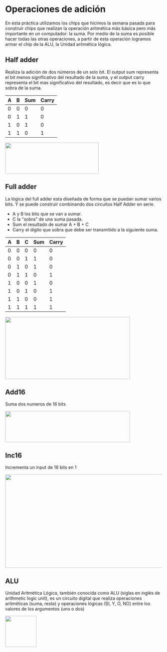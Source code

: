 # Operaciones de adición

En esta práctica utilizamos los chips que hicimos la semana pasada para construir chips que realizan la operación aritmética más básica pero más importante en un computador: la suma. Por medio de la suma es posible hacer todas las otras operaciones, a partir de esta operación logramos armar el chip de la ALU, la Unidad aritmética lógica. 

## Half adder

Realiza la adición de dos números de un solo bit. El output sum representa el bit menos significativo del resultado de la suma, y el output carry representa el bit mas significativo del resultado, es decir que es lo que sobra de la suma. 

| A | B | Sum | Carry |
|---|---|-----|-------|
| 0 | 0 |  0  |   0   |
| 0 | 1 |  1  |   0   |
| 1 | 0 |  1  |   0   |
| 1 | 1 |  0  |   1   |


<img src="https://www.engineersgarage.com/wp-content/uploads/2020/09/half-adder-ckt.png" width="300px" height="100px">

## Full adder

La lógica del full adder esta diseñada de forma que se puedan sumar varios bits. Y se puede construir combinando dos circuitos Half Adder en serie.

* A y B los bits que se van a sumar.
* C la "sobra" de una suma pasada.
* Sum el resultado de sumar A + B + C 
* Carry el digito que sobra que debe ser transmitido a la siguiente suma.

| A | B | C | Sum | Carry |
|---|---|-----|-----|------|
| 0 | 0 |  0  |  0  |  0   |
| 0 | 0 |  1  |  1  |  0   |
| 0 | 1 |  0  |  1  |  0   |
| 0 | 1 |  1  |  0  |  1   |
| 1 | 0 |  0  |  1  |  0   |
| 1 | 0 |  1  |  0  |  1   |
| 1 | 1 |  0  |  0  |  1   |
| 1 | 1 |  1  |  1  |  1   |


<img src="https://www.build-electronic-circuits.com/wp-content/uploads/2022/10/fullAdder2-1024x520.png" width="400px" height="200px">

## Add16 
Suma dos numeros de 16 bits

<img src="https://www.electronicshub.org/wp-content/uploads/2015/06/4-bit-adder.jpg" width="400px" height="100px">

## Inc16
Incrementa un input de 16 bits en 1

<img src="https://media.geeksforgeeks.org/wp-content/uploads/20210429115210/updatedIncre.jpeg" width="700px" height="300px">


## ALU
Unidad Aritmética Lógica, también conocida como ALU (siglas en inglés de arithmetic logic unit), es un circuito digital que realiza operaciones aritméticas (suma, resta) y operaciones lógicas (SI, Y, O, NO) entre los valores de los argumentos (uno o dos)

<img src="" width="100px" height="100px">




